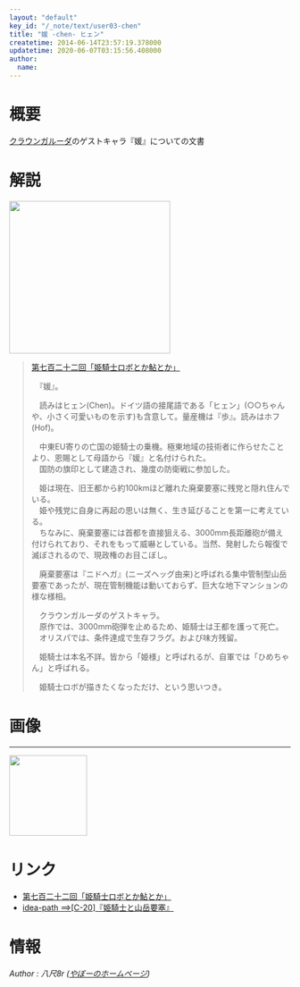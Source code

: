 ```yaml
---
layout: "default"
key_id: "/_note/text/user03-chen"
title: "媛 -chen- ヒェン"
createtime: 2014-06-14T23:57:19.378000
updatetime: 2020-06-07T03:15:56.408000
author: 
  name: 
---
```


概要
======================================================================================

<a href="/_note/original/user03-3">クラウンガルーダ</a>のゲストキャラ『媛』についての文書


解説
======================================================================================

<a href="https://picasaweb.google.com/lh/photo/GFfm9T3f4x2DhTiF0hG9hquAUwga3FE0hnzu6csDRQ0?feat=embedwebsite"><img src="https://lh6.googleusercontent.com/-mcXDjmEu9UI/U5zctAWNZ1I/AAAAAAAAC24/BILo2er9DIA/s288/%255Buser3%255D%25E5%25AA%259B%2520-chen-.png" height="273" width="288" alt=""></a>

> [第七百二十二回「姫騎士ロボとか鮎とか」](http://www.page.sannet.ne.jp/yasaka/radio/723.htm)
>
>　『媛』。  
>  
>　読みはヒェン(Chen)。ドイツ語の接尾語である「ヒェン」(○○ちゃんや、小さく可愛いものを示す)も含意して。量産機は『歩』。読みはホフ(Hof)。  
>  
>　中東EU寄りの亡国の姫騎士の乗機。極東地域の技術者に作らせたことより、恩賜として母語から『媛』と名付けられた。  
>　国防の旗印として建造され、幾度の防衛戦に参加した。  
>  
>　姫は現在、旧王都から約100kmほど離れた廃棄要塞に残党と隠れ住んでいる。  
>　姫や残党に自身に再起の思いは無く、生き延びることを第一に考えている。  
>　ちなみに、廃棄要塞には首都を直接狙える、3000mm長距離砲が備え付けられており、それをもって威嚇としている。当然、発射したら報復で滅ぼされるので、現政権のお目こぼし。  
>  
>　廃棄要塞は『ニドヘガ』(ニーズヘッグ由来)と呼ばれる集中管制型山岳要塞であったが、現在管制機能は動いておらず、巨大な地下マンションの様な様相。  
>  
>　クラウンガルーダのゲストキャラ。  
>　原作では、3000mm砲弾を止めるため、姫騎士は王都を護って死亡。  
>　オリスパでは、条件達成で生存フラグ。および味方残留。  
>  
>　姫騎士は本名不詳。皆から「姫様」と呼ばれるが、自軍では「ひめちゃん」と呼ばれる。  
>  
>　姫騎士ロボが描きたくなっただけ、という思いつき。  



画像
======================================================================================

---
<a href="https://picasaweb.google.com/lh/photo/HYVZHIDG1wVFzA3RNmJjIKuAUwga3FE0hnzu6csDRQ0?feat=embedwebsite"><img src="https://lh4.googleusercontent.com/--4Qz3IREmIc/VRkyERAtOKI/AAAAAAAADkg/wBiBeh9T24Q/s144/%255Buser3%255D%25E4%25BA%25A1%25E5%259B%25BD%25E3%2581%25AE%25E5%25A7%25AB.png" height="144" width="139" alt=""></a>



リンク
======================================================================================

* <a href="http://www.page.sannet.ne.jp/yasaka/radio/723.htm">第七百二十二回「姫騎士ロボとか鮎とか」</a>
* <a href="http://idea-path.appspot.com/0mBATARbV2boGhvkCbn6RA">idea-path ==>[C-20]『姫騎士と山岳要塞』</a>


情報
======================================================================================

<footer id="ARTICLEFOOTER">
<address>
Author : 八尺8r
(<a href="http://www.page.sannet.ne.jp/yasaka/">やぼーのホームページ</a>)
</address>
</footer>